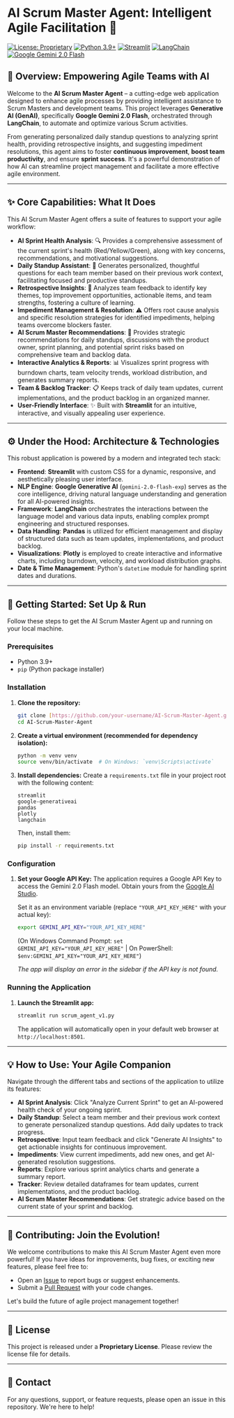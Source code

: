 # AI Scrum Master Agent: Intelligent Agile Facilitation 🚀

[![License: Proprietary](https://img.shields.io/badge/License-Proprietary-blue.svg)](https://opensource.org/licenses/MIT) 
[![Python 3.9+](https://img.shields.io/badge/Python-3.9%2B-blue.svg)](https://www.python.org/)
[![Streamlit](https://img.shields.io/badge/Streamlit-1.42.2-red.svg)](https://streamlit.io/)
[![LangChain](https://img.shields.io/badge/LangChain-0.3.19-green.svg)](https://www.langchain.com/)
[![Google Gemini 2.0 Flash](https://img.shields.io/badge/Google%20Gemini-2.0%20Flash-orange.svg)](https://ai.google.dev/models/gemini)

## 🌟 Overview: Empowering Agile Teams with AI

Welcome to the **AI Scrum Master Agent** – a cutting-edge web application designed to enhance agile processes by providing intelligent assistance to Scrum Masters and development teams. This project leverages **Generative AI (GenAI)**, specifically **Google Gemini 2.0 Flash**, orchestrated through **LangChain**, to automate and optimize various Scrum activities.

From generating personalized daily standup questions to analyzing sprint health, providing retrospective insights, and suggesting impediment resolutions, this agent aims to foster **continuous improvement**, **boost team productivity**, and ensure **sprint success**. It's a powerful demonstration of how AI can streamline project management and facilitate a more effective agile environment.

---

## ✨ Core Capabilities: What It Does

This AI Scrum Master Agent offers a suite of features to support your agile workflow:

* **AI Sprint Health Analysis**: 🔍 Provides a comprehensive assessment of the current sprint's health (Red/Yellow/Green), along with key concerns, recommendations, and motivational suggestions.
* **Daily Standup Assistant**: 📝 Generates personalized, thoughtful questions for each team member based on their previous work context, facilitating focused and productive standups.
* **Retrospective Insights**: 🧠 Analyzes team feedback to identify key themes, top improvement opportunities, actionable items, and team strengths, fostering a culture of learning.
* **Impediment Management & Resolution**: ⚠️ Offers root cause analysis and specific resolution strategies for identified impediments, helping teams overcome blockers faster.
* **AI Scrum Master Recommendations**: 🤖 Provides strategic recommendations for daily standups, discussions with the product owner, sprint planning, and potential sprint risks based on comprehensive team and backlog data.
* **Interactive Analytics & Reports**: 📊 Visualizes sprint progress with burndown charts, team velocity trends, workload distribution, and generates summary reports.
* **Team & Backlog Tracker**: 📋 Keeps track of daily team updates, current implementations, and the product backlog in an organized manner.
* **User-Friendly Interface**: ✨ Built with **Streamlit** for an intuitive, interactive, and visually appealing user experience.

---

## ⚙️ Under the Hood: Architecture & Technologies

This robust application is powered by a modern and integrated tech stack:

* **Frontend**: **Streamlit** with custom CSS for a dynamic, responsive, and aesthetically pleasing user interface.
* **NLP Engine**: **Google Generative AI** (`gemini-2.0-flash-exp`) serves as the core intelligence, driving natural language understanding and generation for all AI-powered insights.
* **Framework**: **LangChain** orchestrates the interactions between the language model and various data inputs, enabling complex prompt engineering and structured responses.
* **Data Handling**: **Pandas** is utilized for efficient management and display of structured data such as team updates, implementations, and product backlog.
* **Visualizations**: **Plotly** is employed to create interactive and informative charts, including burndown, velocity, and workload distribution graphs.
* **Date & Time Management**: Python's `datetime` module for handling sprint dates and durations.

---

## 🚀 Getting Started: Set Up & Run

Follow these steps to get the AI Scrum Master Agent up and running on your local machine.

### Prerequisites

* Python 3.9+
* `pip` (Python package installer)

### Installation

1.  **Clone the repository:**
    ```bash
    git clone [https://github.com/your-username/AI-Scrum-Master-Agent.git](https://github.com/your-username/AI-Scrum-Master-Agent.git)
    cd AI-Scrum-Master-Agent
    ```

2.  **Create a virtual environment (recommended for dependency isolation):**
    ```bash
    python -m venv venv
    source venv/bin/activate  # On Windows: `venv\Scripts\activate`
    ```

3.  **Install dependencies:**
    Create a `requirements.txt` file in your project root with the following content:
    ```
    streamlit
    google-generativeai
    pandas
    plotly
    langchain
    ```
    Then, install them:
    ```bash
    pip install -r requirements.txt
    ```

### Configuration

1.  **Set your Google API Key:**
    The application requires a Google API Key to access the Gemini 2.0 Flash model. Obtain yours from the [Google AI Studio](https://ai.google.dev/).

    Set it as an environment variable (replace `"YOUR_API_KEY_HERE"` with your actual key):
    ```bash
    export GEMINI_API_KEY="YOUR_API_KEY_HERE"
    ```
    (On Windows Command Prompt: `set GEMINI_API_KEY="YOUR_API_KEY_HERE"` | On PowerShell: `$env:GEMINI_API_KEY="YOUR_API_KEY_HERE"`)

    *The app will display an error in the sidebar if the API key is not found.*

### Running the Application

1.  **Launch the Streamlit app:**
    ```bash
    streamlit run scrum_agent_v1.py
    ```

    The application will automatically open in your default web browser at `http://localhost:8501`.

---

## 💡 How to Use: Your Agile Companion

Navigate through the different tabs and sections of the application to utilize its features:

* **AI Sprint Analysis**: Click "Analyze Current Sprint" to get an AI-powered health check of your ongoing sprint.
* **Daily Standup**: Select a team member and their previous work context to generate personalized standup questions. Add daily updates to track progress.
* **Retrospective**: Input team feedback and click "Generate AI Insights" to get actionable insights for continuous improvement.
* **Impediments**: View current impediments, add new ones, and get AI-generated resolution suggestions.
* **Reports**: Explore various sprint analytics charts and generate a summary report.
* **Tracker**: Review detailed dataframes for team updates, current implementations, and the product backlog.
* **AI Scrum Master Recommendations**: Get strategic advice based on the current state of your sprint and backlog.

---

## 🤝 Contributing: Join the Evolution!

We welcome contributions to make this AI Scrum Master Agent even more powerful! If you have ideas for improvements, bug fixes, or exciting new features, please feel free to:

* Open an [Issue](https://github.com/your-username/AI-Scrum-Master-Agent/issues) to report bugs or suggest enhancements.
* Submit a [Pull Request](https://github.com/your-username/AI-Scrum-Master-Agent/pulls) with your code changes.

Let's build the future of agile project management together!

---

## 📄 License

This project is released under a **Proprietary License**. Please review the license file for details.

---

## 📧 Contact

For any questions, support, or feature requests, please open an issue in this repository. We're here to help!
